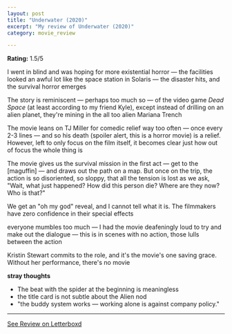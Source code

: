 ```yaml
---
layout: post
title: "Underwater (2020)"
excerpt: "My review of Underwater (2020)"
category: movie_review

---
```


**Rating:** 1.5/5

I went in blind and was hoping for more existential horror — the facilities looked an awful lot like the space station in Solaris — the disaster hits, and the survival horror emerges

The story is reminiscent — perhaps too much so — of the video game <i>Dead Space</i> (at least according to my friend Kyle), except instead of drilling on an alien planet, they're mining in the all too alien Mariana Trench

The movie leans on TJ Miller for comedic relief way too often — once every 2-3 lines — and so his death (spoiler alert, this is a horror movie) is a relief. However, left to only focus on the film itself, it becomes clear just how out of focus the whole thing is

The movie gives us the survival mission in the first act — get to the [maguffin] — and draws out the path on a map. But once on the trip, the action is so disoriented, so sloppy, that all the tension is lost as we ask, "Wait, what just happened? How did this person die? Where are they now? Who is that?"

We get an "oh my god" reveal, and I cannot tell what it is. The filmmakers have zero confidence in their special effects

everyone mumbles too much — I had the movie deafeningly loud to try and make out the dialogue — this is in scenes with no action, those lulls between the action

Kristin Stewart commits to the role, and it's the movie's one saving grace. Without her performance, there's no movie

<b>stray thoughts</b>
* The beat with the spider at the beginning is meaningless 
* the title card is not subtle about the Alien nod
* "the buddy system works — working alone is against company policy."

<hr>

[See Review on Letterboxd](https://boxd.it/4AYQGz)
